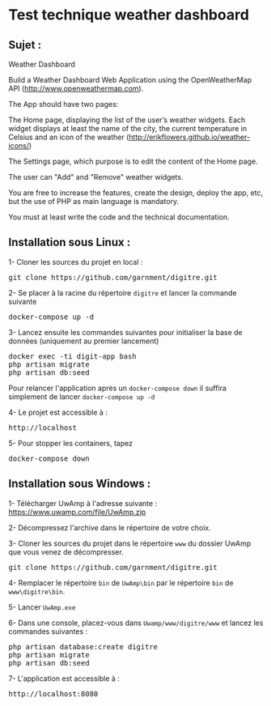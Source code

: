 # Test technique weather dashboard

## Sujet :
Weather Dashboard

Build a Weather Dashboard Web Application using the OpenWeatherMap API (http://www.openweathermap.com).

The App should have two pages:

The Home page, displaying the list of the user’s weather widgets.
Each widget displays at least the name of the city, the current temperature in Celsius and an icon of the weather (http://erikflowers.github.io/weather-icons/)

The Settings page, which purpose is to edit the content of the Home page.

The user can "Add" and "Remove" weather widgets.

You are free to increase the features, create the design, deploy the app, etc, but the use of PHP as main language is mandatory.

You must at least write the code and the technical documentation.


## Installation sous Linux :

1- Cloner les sources du projet en local :
<pre>git clone https://github.com/garnment/digitre.git</pre>


2- Se placer à la racine du répertoire `digitre` et lancer la commande suivante
<pre>docker-compose up -d</pre>

3- Lancez ensuite les commandes suivantes pour initialiser la base de données (uniquement au premier lancement)
<pre>
docker exec -ti digit-app bash
php artisan migrate
php artisan db:seed
</pre>
Pour relancer l'application après un `docker-compose down` il suffira simplement de lancer `docker-compose up -d`

4- Le projet est accessible à  :
<pre>
http://localhost
</pre>

5- Pour stopper les containers, tapez 
<pre>docker-compose down</pre>


## Installation sous Windows :

1- Télécharger UwAmp à l'adresse suivante : 
https://www.uwamp.com/file/UwAmp.zip

2- Décompressez l'archive dans le répertoire de votre choix.

3- Cloner les sources du projet dans le répertoire `www` du dossier UwAmp que vous venez de décompresser.
<pre>git clone https://github.com/garnment/digitre.git</pre>

4- Remplacer le répertoire `bin` de `UwAmp\bin` par le répertoire `bin` de `www\digitre\bin`.

5- Lancer `UwAmp.exe`

6- Dans une console, placez-vous dans `Uwamp/www/digitre/www` et lancez les commandes suivantes :
<pre>
php artisan database:create digitre
php artisan migrate
php artisan db:seed
</pre>

7- L'application est accessible à :
<pre>
http://localhost:8080
</pre>
